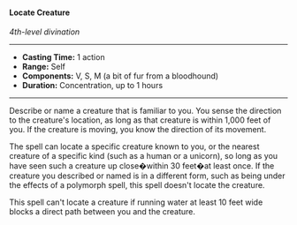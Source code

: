 #### Locate Creature
*4th-level divination*
___
- **Casting Time:** 1 action
- **Range:** Self
- **Components:** V, S, M (a bit of fur from a bloodhound)
- **Duration:** Concentration, up to 1 hours
___
Describe or name a creature that is familiar to you. You sense the direction to the creature's location, as long as that creature is within 1,000 feet of you. If the creature is moving, you know the direction of its movement.

The spell can locate a specific creature known to you, or the nearest creature of a specific kind (such as a human or a unicorn), so long as you have seen such a creature up close�within 30 feet�at least once. If the creature you described or named is in a different form, such as being under the effects of a polymorph spell, this spell doesn't locate the creature.

This spell can't locate a creature if running water at least 10 feet wide blocks a direct path between you and the creature.